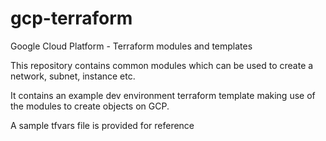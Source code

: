 # gcp-terraform
Google Cloud Platform - Terraform modules and templates

This repository contains common modules which can be used to create a network, subnet, instance etc.

It contains an example dev environment terraform template making use of the modules to create objects on GCP.

A sample tfvars file is provided for reference
